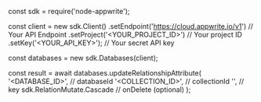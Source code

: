 const sdk = require('node-appwrite');

const client = new sdk.Client()
    .setEndpoint('https://cloud.appwrite.io/v1') // Your API Endpoint
    .setProject('<YOUR_PROJECT_ID>') // Your project ID
    .setKey('<YOUR_API_KEY>'); // Your secret API key

const databases = new sdk.Databases(client);

const result = await databases.updateRelationshipAttribute(
    '<DATABASE_ID>', // databaseId
    '<COLLECTION_ID>', // collectionId
    '', // key
    sdk.RelationMutate.Cascade // onDelete (optional)
);
